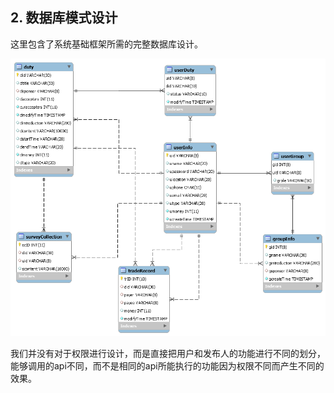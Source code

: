 ##  2. <a name=''></a>数据库模式设计
这里包含了系统基础框架所需的完整数据库设计。 


![](./documents/assets/database_er.png)

我们并没有对于权限进行设计，而是直接把用户和发布人的功能进行不同的划分，能够调用的api不同，而不是相同的api所能执行的功能因为权限不同而产生不同的效果。
